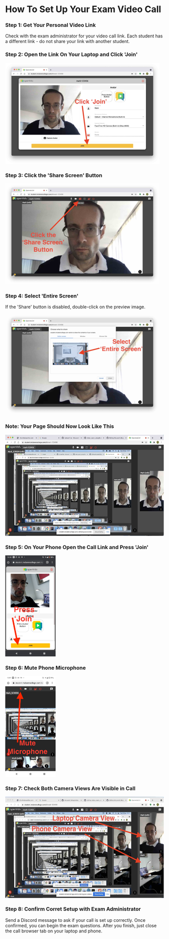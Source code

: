 # How To Set Up Your Exam Video Call

### Step 1: Get Your Personal Video Link
Check with the exam administrator for your video call link.  Each student has a different link - do not share your link with another student.

### Step 2: Open the Link On Your Laptop and Click 'Join'

<img src="desktop-join.jpg" height="320" />

### Step 3: Click the 'Share Screen' Button
<img src="click-share-screen.jpg" height="320" />

### Step 4: Select 'Entire Screen'
If the 'Share' button is disabled, double-click on the preview image.

<img src="select-entire-screen.jpg" height="320" />

### Note: Your Page Should Now Look Like This

<img src="infite-recursion.jpg" height="320" />

### Step 5: On Your Phone Open the Call Link and Press 'Join'

<img src="press-join-on-phone.jpg" height="320" />

### Step 6: Mute Phone Microphone

<img src="mute-microphone.jpg" height="320" />

### Step 7: Check Both Camera Views Are Visible in Call

<img src="two-video-feeds.jpg" height="320" />

### Step 8: Confirm Corret Setup with Exam Administrator

Send a Discord message to ask if your call is set up correctly.  Once confirmed, you can begin the exam questions.  After you finish, just close the call browser tab on your laptop and phone.





